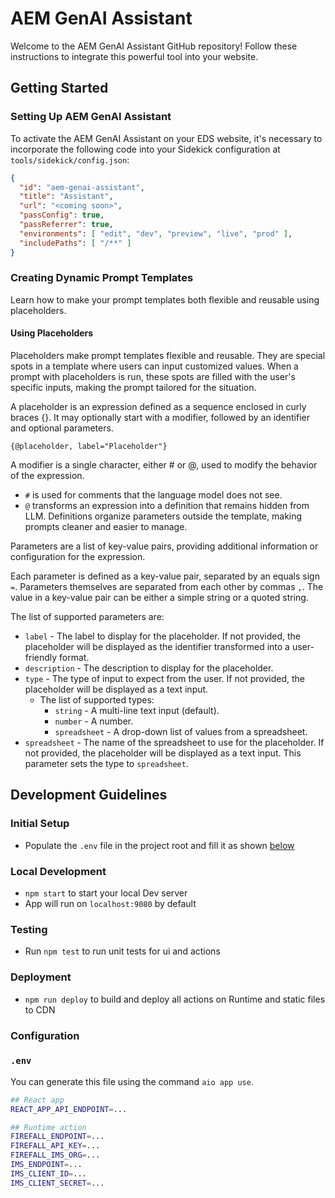 # AEM GenAI Assistant

Welcome to the AEM GenAI Assistant GitHub repository!
Follow these instructions to integrate this powerful tool into your website.

## Getting Started

### Setting Up AEM GenAI Assistant

To activate the AEM GenAI Assistant on your EDS website, it's necessary to incorporate the following code into your Sidekick configuration at `tools/sidekick/config.json`:
```json
{
  "id": "aem-genai-assistant",
  "title": "Assistant",
  "url": "<coming soon>",
  "passConfig": true,
  "passReferrer": true,
  "environments": [ "edit", "dev", "preview", "live", "prod" ],
  "includePaths": [ "/**" ]
}
```

### Creating Dynamic Prompt Templates

Learn how to make your prompt templates both flexible and reusable using placeholders.

#### Using Placeholders
Placeholders make prompt templates flexible and reusable. They are special spots in a template where users can input customized values. When a prompt with placeholders is run, these spots are filled with the user's specific inputs, making the prompt tailored for the situation.

A placeholder is an expression defined as a sequence enclosed in curly braces {}. It may optionally start with a modifier, followed by an identifier and optional parameters. 

`{@placeholder, label="Placeholder"}`

A modifier is a single character, either # or @, used to modify the behavior of the expression.
- `#` is used for comments that the language model does not see.
- `@` transforms an expression into a definition that remains hidden from LLM. Definitions organize parameters outside the template, making prompts cleaner and easier to manage.

Parameters are a list of key-value pairs, providing additional information or configuration for the expression.

Each parameter is defined as a key-value pair, separated by an equals sign `=`. Parameters themselves are separated from each other by commas `,`.
The value in a key-value pair can be either a simple string or a quoted string.

The list of supported parameters are:
- `label` - The label to display for the placeholder. If not provided, the placeholder will be displayed as the identifier transformed into a user-friendly format.
- `description` - The description to display for the placeholder.
- `type` - The type of input to expect from the user. If not provided, the placeholder will be displayed as a text input.
  - The list of supported types:
    - `string` - A multi-line text input (default).
    - `number` - A number.
    - `spreadsheet` - A drop-down list of values from a spreadsheet.
- `spreadsheet` - The name of the spreadsheet to use for the placeholder. If not provided, the placeholder will be displayed as a text input. This parameter sets the type to `spreadsheet`.

## Development Guidelines

### Initial Setup

- Populate the `.env` file in the project root and fill it as shown [below](#env)

### Local Development

- `npm start` to start your local Dev server
- App will run on `localhost:9080` by default

### Testing

- Run `npm test` to run unit tests for ui and actions

### Deployment

- `npm run deploy` to build and deploy all actions on Runtime and static files to CDN

### Configuration

### `.env`

You can generate this file using the command `aio app use`. 

```bash
## React app
REACT_APP_API_ENDPOINT=...

## Runtime action
FIREFALL_ENDPOINT=...
FIREFALL_API_KEY=...
FIREFALL_IMS_ORG=...
IMS_ENDPOINT=...
IMS_CLIENT_ID=...
IMS_CLIENT_SECRET=...
```
